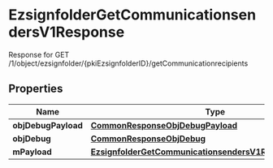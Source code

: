 

# EzsignfolderGetCommunicationsendersV1Response

Response for GET /1/object/ezsignfolder/{pkiEzsignfolderID}/getCommunicationrecipients

## Properties

| Name | Type | Description | Notes |
|------------ | ------------- | ------------- | -------------|
|**objDebugPayload** | [**CommonResponseObjDebugPayload**](CommonResponseObjDebugPayload.md) |  |  |
|**objDebug** | [**CommonResponseObjDebug**](CommonResponseObjDebug.md) |  |  [optional] |
|**mPayload** | [**EzsignfolderGetCommunicationsendersV1ResponseMPayload**](EzsignfolderGetCommunicationsendersV1ResponseMPayload.md) |  |  |



